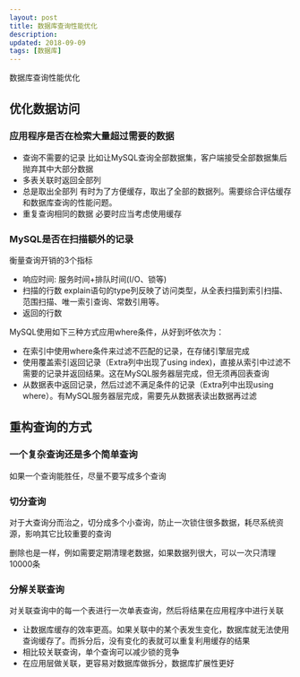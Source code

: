 ```yaml
---
layout: post
title: 数据库查询性能优化
description: 
updated: 2018-09-09
tags: [数据库]
---
```


数据库查询性能优化

<!-- more -->

## 优化数据访问

### 应用程序是否在检索大量超过需要的数据

- 查询不需要的记录
  比如让MySQL查询全部数据集，客户端接受全部数据集后抛弃其中大部分数据
- 多表关联时返回全部列
- 总是取出全部列
  有时为了方便缓存，取出了全部的数据列。需要综合评估缓存和数据库查询的性能问题。
- 重复查询相同的数据
  必要时应当考虑使用缓存

### MySQL是否在扫描额外的记录

衡量查询开销的3个指标
- 响应时间: 服务时间+排队时间(I/O、锁等)
- 扫描的行数
  explain语句的type列反映了访问类型，从全表扫描到索引扫描、范围扫描、唯一索引查询、常数引用等。
- 返回的行数

MySQL使用如下三种方式应用where条件，从好到坏依次为：
- 在索引中使用where条件来过滤不匹配的记录，在存储引擎层完成
- 使用覆盖索引返回记录（Extra列中出现了using index)，直接从索引中过滤不需要的记录并返回结果。这在MySQL服务器层完成，但无须再回表查询
- 从数据表中返回记录，然后过滤不满足条件的记录（Extra列中出现using where）。有MySQL服务器层完成，需要先从数据表读出数据再过滤
 
## 重构查询的方式

### 一个复杂查询还是多个简单查询

如果一个查询能胜任，尽量不要写成多个查询

### 切分查询

对于大查询分而治之，切分成多个小查询，防止一次锁住很多数据，耗尽系统资源，影响其它比较重要的查询

删除也是一样，例如需要定期清理老数据，如果数据列很大，可以一次只清理10000条

### 分解关联查询

对关联查询中的每一个表进行一次单表查询，然后将结果在应用程序中进行关联
- 让数据库缓存的效率更高。如果关联中的某个表发生变化，数据库就无法使用查询缓存了。而拆分后，没有变化的表就可以重复利用缓存的结果
- 相比较关联查询，单个查询可以减少锁的竞争
- 在应用层做关联，更容易对数据库做拆分，数据库扩展性更好

